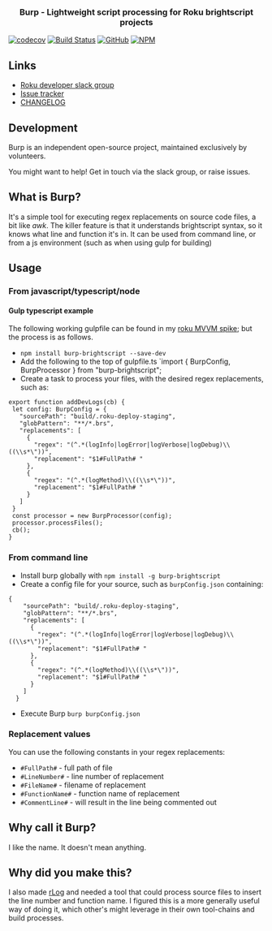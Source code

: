 <h3 align="center">
Burp - Lightweight script processing for Roku brightscript projects
</h3>


[![codecov](https://codecov.io/gh/georgejecook/burp/branch/master/graph/badge.svg)](https://codecov.io/gh/georgejecook/burp) [![Build Status](https://travis-ci.org/georgejecook/burp.svg?branch=master)](https://travis-ci.org/georgejecook/burp)
[![GitHub](https://img.shields.io/github/release/georgejecook/burp.svg?style=flat-square)](https://github.com/georgejecook/burp/releases) 
[![NPM](https://nodei.co/npm/burp-brightscript.png)](https://npmjs.org/package/burp-brightscrip)

## Links
 - [Roku developer slack group](https://join.slack.com/t/rokudevelopers/shared_invite/enQtMzgyODg0ODY0NDM5LTc2ZDdhZWI2MDBmYjcwYTk5MmE1MTYwMTA2NGVjZmJiNWM4ZWY2MjY1MDY0MmViNmQ1ZWRmMWUzYTVhNzJiY2M)
 - [Issue tracker](https://github.com/georgejecook/burp/issues)
 - [CHANGELOG](CHANGELOG.md)

## Development

Burp is an independent open-source project, maintained exclusively by volunteers.

You might want to help! Get in touch via the slack group, or raise issues.

## What is Burp?

It's a simple tool for executing regex replacements on source code files, a bit like _awk_. The killer feature is that it understands brightscript syntax, so it knows what line and function it's in. It can be used from command line, or from a js environment (such as when using  gulp for building)

## Usage

### From javascript/typescript/node

#### Gulp typescript example

The following working gulpfile can be found in my [roku MVVM spike](https://github.com/georgejecook/rokuNavSpike/tree/feature/viewModels); but the process is as follows.

 - `npm install burp-brightscript --save-dev`
 - Add the following to the top of gulpfile.ts `import { BurpConfig, BurpProcessor } from "burp-brightscript";
 - Create a task to process your files, with the desired regex replacements, such as:

 ```
 export function addDevLogs(cb) {
  let config: BurpConfig = {
    "sourcePath": "build/.roku-deploy-staging",
    "globPattern": "**/*.brs",
    "replacements": [
      {
        "regex": "(^.*(logInfo|logError|logVerbose|logDebug)\\((\\s*\"))",
        "replacement": "$1#FullPath# "
      },
      {
        "regex": "(^.*(logMethod)\\((\\s*\"))",
        "replacement": "$1#FullPath# "
      }
    ]
  }
  const processor = new BurpProcessor(config);
  processor.processFiles();
  cb();
}
```


### From command line

 - Install burp globally with `npm install -g burp-brightscript`
 - Create a config file for your source, such as `burpConfig.json` containing:

```
{
    "sourcePath": "build/.roku-deploy-staging",
    "globPattern": "**/*.brs",
    "replacements": [
      {
        "regex": "(^.*(logInfo|logError|logVerbose|logDebug)\\((\\s*\"))",
        "replacement": "$1#FullPath# "
      },
      {
        "regex": "(^.*(logMethod)\\((\\s*\"))",
        "replacement": "$1#FullPath# "
      }
    ]
  }

```
 - Execute Burp `burp burpConfig.json`

### Replacement values
You can use the following constants in your regex replacements:

 - `#FullPath#` - full path of file
 - `#LineNumber#` - line number of replacement
 - `#FileName#` - filename of replacement
 - `#FunctionName#` - function name of replacement
 - `#CommentLine#` - will result in the line being commented out
 
## Why call it Burp?
I like the name. It doesn't mean anything.


## Why did you make this?

I also made [rLog](https://github.com/georgejecook/rLog) and needed a tool that could process source files to insert the line number and function name. I figured this is a more generally useful way of doing it, which other's might leverage in their own tool-chains and build processes.
